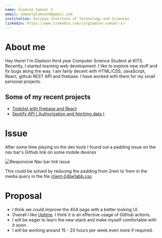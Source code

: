 ```yaml
---
name: Gladson Samuel S
email: samuelgladson4@gmail.com
institution: Karunya Institute of Technology and Sciences
linkedin: https://www.linkedin.com/in/gladson-samuel-s/
---
```


# About me

Hey there! I'm Gladson third year Computer Science Student at KITS. Recently, I started learning web development. I like to explore new stuff and fix bugs along the way. I am fairly decent with HTML/CSS, JavaScript, React, github REST API and firebase. I have worked with them for my small personal projects.

## Some of my recent projects

- [Todolist with firebase and React](https://github.com/Gladson-Samuel-S/Tasklist)
- [Spotify API ( Authorization and fetching data )](https://github.com/Gladson-Samuel-S/Playing-with-spotify-api)

# Issue

After some time playing on the dev tools I found out a padding issue on the nav bar's Github link on some mobile devices

![Responsive Nav bar link issue](https://user-images.githubusercontent.com/74543240/118851774-bfd47b00-b8ef-11eb-9d97-01da84af7427.png)

This could be solved by reducing the padding from 2rem to 1rem in the media query
in the file [client-04be1abb.css](https://github.com/upptime/upptime/blob/gh-pages/client/client-04be1abb.css)

# Proposal

- I think we could improve the 404 page with a better looking UI.
- Overall I like [Uptime](https://github.com/upptime/upptime). I think it is an effective usage of GitHub actions.
- I will be eager to learn the new stack and make myself comfortable with it soon.
- I will be working around 15 - 20 hours per week even more if required.
